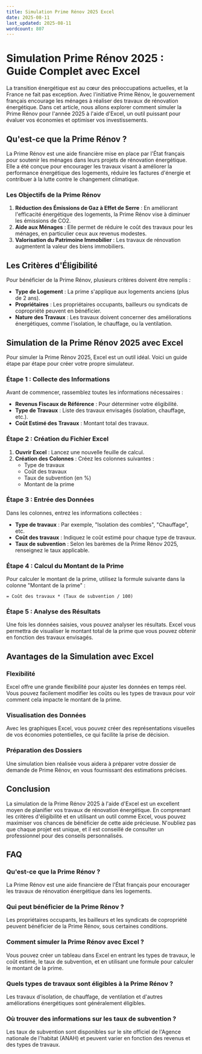 ```yaml
---
title: Simulation Prime Rénov 2025 Excel
date: 2025-08-11
last_updated: 2025-08-11
wordcount: 807
---
```


# Simulation Prime Rénov 2025 : Guide Complet avec Excel

La transition énergétique est au cœur des préoccupations actuelles, et la France ne fait pas exception. Avec l'initiative Prime Rénov, le gouvernement français encourage les ménages à réaliser des travaux de rénovation énergétique. Dans cet article, nous allons explorer comment simuler la Prime Rénov pour l'année 2025 à l'aide d'Excel, un outil puissant pour évaluer vos économies et optimiser vos investissements.

## Qu'est-ce que la Prime Rénov ?

La Prime Rénov est une aide financière mise en place par l'État français pour soutenir les ménages dans leurs projets de rénovation énergétique. Elle a été conçue pour encourager les travaux visant à améliorer la performance énergétique des logements, réduire les factures d'énergie et contribuer à la lutte contre le changement climatique.

### Les Objectifs de la Prime Rénov

1. **Réduction des Émissions de Gaz à Effet de Serre** : En améliorant l'efficacité énergétique des logements, la Prime Rénov vise à diminuer les émissions de CO2.
2. **Aide aux Ménages** : Elle permet de réduire le coût des travaux pour les ménages, en particulier ceux aux revenus modestes.
3. **Valorisation du Patrimoine Immobilier** : Les travaux de rénovation augmentent la valeur des biens immobiliers.

## Les Critères d'Éligibilité

Pour bénéficier de la Prime Rénov, plusieurs critères doivent être remplis :

- **Type de Logement** : La prime s'applique aux logements anciens (plus de 2 ans).
- **Propriétaires** : Les propriétaires occupants, bailleurs ou syndicats de copropriété peuvent en bénéficier.
- **Nature des Travaux** : Les travaux doivent concerner des améliorations énergétiques, comme l'isolation, le chauffage, ou la ventilation.

## Simulation de la Prime Rénov 2025 avec Excel

Pour simuler la Prime Rénov 2025, Excel est un outil idéal. Voici un guide étape par étape pour créer votre propre simulateur.

### Étape 1 : Collecte des Informations

Avant de commencer, rassemblez toutes les informations nécessaires :

- **Revenus Fiscaux de Référence** : Pour déterminer votre éligibilité.
- **Type de Travaux** : Liste des travaux envisagés (isolation, chauffage, etc.).
- **Coût Estimé des Travaux** : Montant total des travaux.

### Étape 2 : Création du Fichier Excel

1. **Ouvrir Excel** : Lancez une nouvelle feuille de calcul.
2. **Création des Colonnes** : Créez les colonnes suivantes :
   - Type de travaux
   - Coût des travaux
   - Taux de subvention (en %)
   - Montant de la prime

### Étape 3 : Entrée des Données

Dans les colonnes, entrez les informations collectées :

- **Type de travaux** : Par exemple, "Isolation des combles", "Chauffage", etc.
- **Coût des travaux** : Indiquez le coût estimé pour chaque type de travaux.
- **Taux de subvention** : Selon les barèmes de la Prime Rénov 2025, renseignez le taux applicable.

### Étape 4 : Calcul du Montant de la Prime

Pour calculer le montant de la prime, utilisez la formule suivante dans la colonne "Montant de la prime" :

```
= Coût des travaux * (Taux de subvention / 100)
```

### Étape 5 : Analyse des Résultats

Une fois les données saisies, vous pouvez analyser les résultats. Excel vous permettra de visualiser le montant total de la prime que vous pouvez obtenir en fonction des travaux envisagés.

## Avantages de la Simulation avec Excel

### Flexibilité

Excel offre une grande flexibilité pour ajuster les données en temps réel. Vous pouvez facilement modifier les coûts ou les types de travaux pour voir comment cela impacte le montant de la prime.

### Visualisation des Données

Avec les graphiques Excel, vous pouvez créer des représentations visuelles de vos économies potentielles, ce qui facilite la prise de décision.

### Préparation des Dossiers

Une simulation bien réalisée vous aidera à préparer votre dossier de demande de Prime Rénov, en vous fournissant des estimations précises.

## Conclusion

La simulation de la Prime Rénov 2025 à l'aide d'Excel est un excellent moyen de planifier vos travaux de rénovation énergétique. En comprenant les critères d'éligibilité et en utilisant un outil comme Excel, vous pouvez maximiser vos chances de bénéficier de cette aide précieuse. N'oubliez pas que chaque projet est unique, et il est conseillé de consulter un professionnel pour des conseils personnalisés.

## FAQ

### Qu'est-ce que la Prime Rénov ?

La Prime Rénov est une aide financière de l'État français pour encourager les travaux de rénovation énergétique dans les logements.

### Qui peut bénéficier de la Prime Rénov ?

Les propriétaires occupants, les bailleurs et les syndicats de copropriété peuvent bénéficier de la Prime Rénov, sous certaines conditions.

### Comment simuler la Prime Rénov avec Excel ?

Vous pouvez créer un tableau dans Excel en entrant les types de travaux, le coût estimé, le taux de subvention, et en utilisant une formule pour calculer le montant de la prime.

### Quels types de travaux sont éligibles à la Prime Rénov ?

Les travaux d'isolation, de chauffage, de ventilation et d'autres améliorations énergétiques sont généralement éligibles.

### Où trouver des informations sur les taux de subvention ?

Les taux de subvention sont disponibles sur le site officiel de l'Agence nationale de l'habitat (ANAH) et peuvent varier en fonction des revenus et des types de travaux.